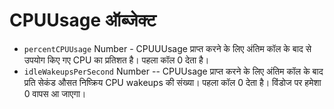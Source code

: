 # CPUUsage ऑब्जेक्ट

* `percentCPUUsage` Number - CPUUUsage प्राप्त करने के लिए अंतिम कॉल के बाद से उपयोग किए गए CPU का प्रतिशत है। पहला कॉल 0 देता है।
* `idleWakeupsPerSecond` Number -- CPUUsage प्राप्त करने के लिए अंतिम कॉल के बाद प्रति सेकंड औसत निष्क्रिय CPU wakeups की संख्या। पहला कॉल 0 देता है। विंडोज पर हमेशा 0 वापस आ जाएगा।